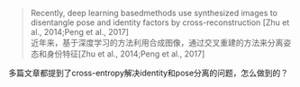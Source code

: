 > Recently, deep learning basedmethods use synthesized images to disentangle pose and identity factors by cross-reconstruction [Zhu et al., 2014;Peng et al., 2017]  
> 近年来，基于深度学习的方法利用合成图像，通过交叉重建的方法来分离姿态和身份特征[Zhu et al., 2014;Peng et al., 2017]  

多篇文章都提到了cross-entropy解决identity和pose分离的问题，怎么做到的？  
